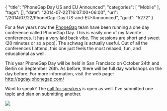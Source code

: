 {
	"title": "PhoneGap Day US and EU Announced",
	"categories": [
		"Mobile"
	],
	"tags": [],
	"date": "2014-07-22T16:07:00+06:00",
	"url": "/2014/07/22/PhoneGap-Day-US-and-EU-Announced",
	"guid": "5272"
}

<p>
For a few years now the <a href="http://www.phonegap.com">PhoneGap</a> team have been running a one day conference called PhoneGap Day. This is easily one of my favorite conferences. It has a very laid back vibe. The sessions are short and sweet (20 minutes or so a pop). The schwag is actually useful. Out of all the conferences I attend, this one just feels the most relaxed, fun, and educational as well. 
</p>

<p>
This year PhoneGap Day will be held in San Francisco on October 24th and Berlin on September 26th. As before, there will be full day workshops on the day before. For more information, visit the web page: <a href="http://pgday.phonegap.com/">http://pgday.phonegap.com/</a>
</p>

<p>
Want to speak? The <a href="https://docs.google.com/spreadsheet/viewform?key=0Avkfs1n1q9f8dFJ0ZHc5TzJPTmtWZkdwSnk1dkh0eXc&usp=sharing_eil#gid=0">call for speakers</a> is open as well. I've submitted one topic and plan on submitting another.
</p>

<p>
<img src="http://static.raymondcamden.com/images/buildbot2013-2.png" />
</p>